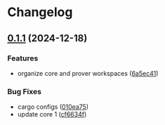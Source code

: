 # Changelog

## [0.1.1](https://github.com/antonbaliasnikov/release-please-multiple/compare/core-v0.1.0...core-v0.1.1) (2024-12-18)


### Features

* organize core and prover workspaces ([6a5ec41](https://github.com/antonbaliasnikov/release-please-multiple/commit/6a5ec41494dfdc3a7fcd6bada8b56c3232bf47af))


### Bug Fixes

* cargo configs ([010ea75](https://github.com/antonbaliasnikov/release-please-multiple/commit/010ea759ec6a356848482b9937a9f0b36a30ea2f))
* update core 1 ([cf6634f](https://github.com/antonbaliasnikov/release-please-multiple/commit/cf6634fd6a9416494ef0bfb35336eb1fe9dcf9f6))
